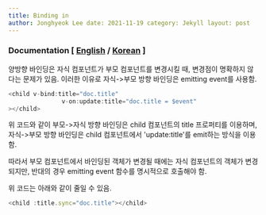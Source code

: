 ```yaml
---
title: Binding in 
author: Jonghyeok Lee date: 2021-11-19 category: Jekyll layout: post
---
```


### Documentation [ [English][1] / [Korean][2] ]

양방향 바인딩은 자식 컴포넌트가 부모 컴포넌트를 변경시킬 때, 변경점이 명확하지 않다는 문제가 있음.
이러한 이유로 자식->부모 방향 바인딩은 emitting event를 사용함.
```javascript
<child v-bind:title="doc.title"
               v-on:update:title="doc.title = $event"
></child>
```
위 코드와 같이 부모->자식 방향 바인딩은 child 컴포넌트의 title 프로퍼티를 이용하며,
자식->부모 방향 바인딩은 child 컴포넌트에서 'update:title'를 emit하는 방식을 이용함.

따라서 부모 컴포넌트에서 바인딩된 객체가 변경될 때에는 자식 컴포넌트의 객체가 변경되지만,
반대의 경우 emitting event 함수를 명시적으로 호출해야 함.

위 코드는 아래와 같이 줄일 수 있음.
```javascript
<child :title.sync="doc.title"></child>
```

[1]: https://vuejs.org/v2/guide/components-custom-events.html?#sync-Modifier
[2]: https://kr.vuejs.org/v2/guide/components.html#sync-%EC%88%98%EC%8B%9D%EC%96%B4